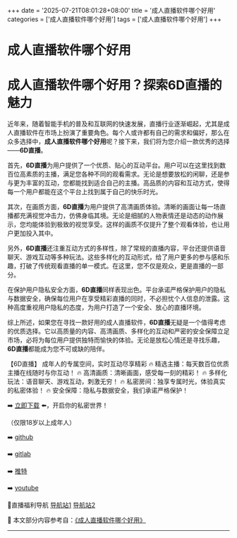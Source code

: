 +++
date = '2025-07-21T08:01:28+08:00'
title = '成人直播软件哪个好用'
categories = ['成人直播软件哪个好用']
tags = ['成人直播软件哪个好用']
+++

# 成人直播软件哪个好用

# 成人直播软件哪个好用？探索6D直播的魅力

近年来，随着智能手机的普及和互联网的快速发展，直播行业逐渐崛起，尤其是成人直播软件在市场上扮演了重要角色。每个人或许都有自己的需求和偏好，那么在众多选择中，**成人直播软件哪个好用**呢？接下来，我们将为您介绍一款优秀的选择——**6D直播**。

首先，**6D直播**为用户提供了一个优质、贴心的互动平台。用户可以在这里找到数百位高素质的主播，满足您各种不同的观看需求。无论是想要放松的闲聊，还是参与更为丰富的互动，您都能找到适合自己的主播。高品质的内容和互动方式，使得每一个用户都能在这个平台上找到属于自己的快乐时光。

其次，在画质方面，**6D直播**为用户提供了高清画质体验。清晰的画面让每一场直播都充满视觉冲击力，仿佛身临其境。无论是细腻的人物表情还是动态的动作展示，您均能体验到极致的视觉享受。这样的画质不仅提升了整个观看体验，也让用户更加投入其中。

另外，**6D直播**还注重互动方式的多样性，除了常规的直播内容，平台还提供语音聊天、游戏互动等多种玩法。这些多样化的互动形式，给了用户更多的参与感和乐趣，打破了传统观看直播的单一模式。在这里，您不仅是观众，更是直播的一部分。

在保护用户隐私安全方面，**6D直播**同样表现出色。平台承诺严格保护用户的隐私与数据安全，确保每位用户在享受精彩直播的同时，不必担忧个人信息的泄露。这种高度重视用户隐私的态度，为用户打造了一个安全、放心的直播环境。

综上所述，如果您在寻找一款好用的成人直播软件，**6D直播**无疑是一个值得考虑的优质选择。它以高质量的内容、高清画质、多样化的互动和严密的安全保障立足市场，必将为每位用户提供独特而愉快的体验。无论是放松心情还是寻找乐趣，**6D直播**都能成为您不可或缺的陪伴。

【6D直播】
成年人的专属空间，实时互动尽享精彩
🔥 精选主播：每天数百位优质主播在线随时与你互动！
🔥 高清画质：清晰画面，感受每一刻的精彩！
🔥 多样化玩法：语音聊天、游戏互动，刺激无穷！
🔥 私密房间：独享专属时光，体验真实的私密体验！
🔥 安全保障：隐私与数据安全，我们承诺严格保护！

➡️ [立即下载](https://down123.s3.ap-east-1.amazonaws.com/down/down.html?channelCode=blog) ⬅️，开启你的私密世界！

（仅限18岁以上成年人）

➡️ [github](https://aldult-live.github.io/)

➡️ [gitlab](https://seo-09598d.gitlab.io/)

➡️ [推特](https://x.com/wegame33)

➡️ [youtube](https://www.youtube.com/@6Dlive)

🔞直播福利导航 [导航站1](https://webstack-86085a.gitlab.io/) [导航站2](https://onlygit123-2.github.io/)


📘 本文部分内容参考自：[《成人直播软件哪个好用》](https://github.com/tatalive123/tata)

---
